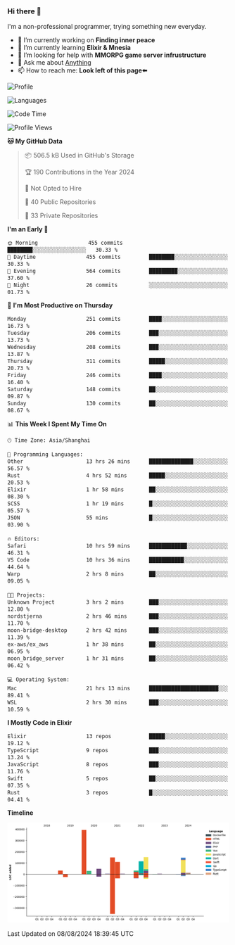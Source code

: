 ### Hi there 👋

I'm a non-professional programmer, trying something new everyday.

<!--
**dyzdyz010/dyzdyz010** is a ✨ _special_ ✨ repository because its `README.md` (this file) appears on your GitHub profile.
-->

- 🔭 I’m currently working on **Finding inner peace**
- 🌱 I’m currently learning **Elixir & Mnesia**
- 🤔 I’m looking for help with **MMORPG game server infrustructure**
- 💬 Ask me about [Anything](https://github.com/dyzdyz010/dyzdyz010/issues)
- 📫 How to reach me: **Look left of this page⬅️**

<!-- - 👯 I’m looking to collaborate on
- 😄 Pronouns: ...
- ⚡ Fun fact: ...
 -->
 
![Profile](https://github-readme-stats.vercel.app/api?username=dyzdyz010&count_private=true&show_icons=true&theme=dracula)

![Languages](https://github-readme-stats.vercel.app/api/top-langs/?username=dyzdyz010&layout=compact&theme=dracula)

<!--START_SECTION:waka-->
![Code Time](http://img.shields.io/badge/Code%20Time-1%2C760%20hrs%2036%20mins-blue)

![Profile Views](http://img.shields.io/badge/Profile%20Views-0-blue)

**🐱 My GitHub Data** 

> 📦 506.5 kB Used in GitHub's Storage 
 > 
> 🏆 190 Contributions in the Year 2024
 > 
> 🚫 Not Opted to Hire
 > 
> 📜 40 Public Repositories 
 > 
> 🔑 33 Private Repositories 
 > 
**I'm an Early 🐤** 

```text
🌞 Morning                455 commits         ████████░░░░░░░░░░░░░░░░░   30.33 % 
🌆 Daytime                455 commits         ████████░░░░░░░░░░░░░░░░░   30.33 % 
🌃 Evening                564 commits         █████████░░░░░░░░░░░░░░░░   37.60 % 
🌙 Night                  26 commits          ░░░░░░░░░░░░░░░░░░░░░░░░░   01.73 % 
```
📅 **I'm Most Productive on Thursday** 

```text
Monday                   251 commits         ████░░░░░░░░░░░░░░░░░░░░░   16.73 % 
Tuesday                  206 commits         ███░░░░░░░░░░░░░░░░░░░░░░   13.73 % 
Wednesday                208 commits         ███░░░░░░░░░░░░░░░░░░░░░░   13.87 % 
Thursday                 311 commits         █████░░░░░░░░░░░░░░░░░░░░   20.73 % 
Friday                   246 commits         ████░░░░░░░░░░░░░░░░░░░░░   16.40 % 
Saturday                 148 commits         ██░░░░░░░░░░░░░░░░░░░░░░░   09.87 % 
Sunday                   130 commits         ██░░░░░░░░░░░░░░░░░░░░░░░   08.67 % 
```


📊 **This Week I Spent My Time On** 

```text
🕑︎ Time Zone: Asia/Shanghai

💬 Programming Languages: 
Other                    13 hrs 26 mins      ██████████████░░░░░░░░░░░   56.57 % 
Rust                     4 hrs 52 mins       █████░░░░░░░░░░░░░░░░░░░░   20.53 % 
Elixir                   1 hr 58 mins        ██░░░░░░░░░░░░░░░░░░░░░░░   08.30 % 
SCSS                     1 hr 19 mins        █░░░░░░░░░░░░░░░░░░░░░░░░   05.57 % 
JSON                     55 mins             █░░░░░░░░░░░░░░░░░░░░░░░░   03.90 % 

🔥 Editors: 
Safari                   10 hrs 59 mins      ████████████░░░░░░░░░░░░░   46.31 % 
VS Code                  10 hrs 36 mins      ███████████░░░░░░░░░░░░░░   44.64 % 
Warp                     2 hrs 8 mins        ██░░░░░░░░░░░░░░░░░░░░░░░   09.05 % 

🐱‍💻 Projects: 
Unknown Project          3 hrs 2 mins        ███░░░░░░░░░░░░░░░░░░░░░░   12.80 % 
nordstjerna              2 hrs 46 mins       ███░░░░░░░░░░░░░░░░░░░░░░   11.70 % 
moon-bridge-desktop      2 hrs 42 mins       ███░░░░░░░░░░░░░░░░░░░░░░   11.39 % 
ex-aws/ex_aws            1 hr 38 mins        ██░░░░░░░░░░░░░░░░░░░░░░░   06.95 % 
moon_bridge_server       1 hr 31 mins        ██░░░░░░░░░░░░░░░░░░░░░░░   06.42 % 

💻 Operating System: 
Mac                      21 hrs 13 mins      ██████████████████████░░░   89.41 % 
WSL                      2 hrs 30 mins       ███░░░░░░░░░░░░░░░░░░░░░░   10.59 % 
```

**I Mostly Code in Elixir** 

```text
Elixir                   13 repos            █████░░░░░░░░░░░░░░░░░░░░   19.12 % 
TypeScript               9 repos             ███░░░░░░░░░░░░░░░░░░░░░░   13.24 % 
JavaScript               8 repos             ███░░░░░░░░░░░░░░░░░░░░░░   11.76 % 
Swift                    5 repos             ██░░░░░░░░░░░░░░░░░░░░░░░   07.35 % 
Rust                     3 repos             █░░░░░░░░░░░░░░░░░░░░░░░░   04.41 % 
```



**Timeline**

![Lines of Code chart](https://raw.githubusercontent.com/dyzdyz010/dyzdyz010/master/assets/bar_graph.png)


 Last Updated on 08/08/2024 18:39:45 UTC
<!--END_SECTION:waka-->
